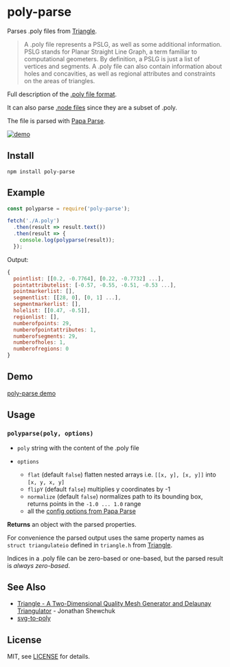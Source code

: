 poly-parse
==========

Parses .poly files from [Triangle](https://www.cs.cmu.edu/~quake/triangle.html).

> A .poly file represents a PSLG, as well as some additional information. PSLG stands for Planar Straight Line Graph, a term familiar to computational geometers. By definition, a PSLG is just a list of vertices and segments. A .poly file can also contain information about holes and concavities, as well as regional attributes and constraints on the areas of triangles.

Full description of the [.poly file format](https://www.cs.cmu.edu/~quake/triangle.poly.html).

It can also parse [.node files](https://www.cs.cmu.edu/~quake/triangle.node.html) since they are a subset of .poly.

The file is parsed with [Papa Parse](https://www.npmjs.com/package/papaparse).

[![demo](https://user-images.githubusercontent.com/880280/98482770-7b0eaf80-21fb-11eb-870e-fb30791b4d30.png)](https://brunoimbrizi.github.io/poly-parse/demo/)


## Install
```
npm install poly-parse
```

## Example
```js
const polyparse = require('poly-parse');

fetch('./A.poly')
  .then(result => result.text())
  .then(result => {
    console.log(polyparse(result));
  });
```
Output:

```js
{
  pointlist: [[0.2, -0.7764], [0.22, -0.7732] ...],
  pointattributelist: [-0.57, -0.55, -0.51, -0.53 ...],
  pointmarkerlist: [],
  segmentlist: [[28, 0], [0, 1] ...],
  segmentmarkerlist: [],
  holelist: [[0.47, -0.5]],
  regionlist: [],
  numberofpoints: 29,
  numberofpointattributes: 1,
  numberofsegments: 29,
  numberofholes: 1,
  numberofregions: 0
}
```

## Demo

[poly-parse demo](https://brunoimbrizi.github.io/poly-parse/demo/)

## Usage

### `polyparse(poly, options)`

- `poly` string with the content of the .poly file

- `options`
  - `flat` (default `false`) flatten nested arrays i.e. `[[x, y], [x, y]]` into `[x, y, x, y]`
  - `flipY` (default `false`) multiplies y coordinates by -1
  - `normalize` (default `false`) normalizes path to its bounding box, returns points in the `-1.0 ... 1.0` range
  - all the [config options from Papa Parse](https://www.papaparse.com/docs#config)

**Returns** an object with the parsed properties.

For convenience the parsed output uses the same property names as  `struct triangulateio` defined in `triangle.h` from [Triangle](https://www.cs.cmu.edu/~quake/triangle.html).

Indices in a .poly file can be zero-based or one-based, but the parsed result is *always zero-based*.


## See Also

- [Triangle - A Two-Dimensional Quality Mesh Generator and Delaunay Triangulator](https://www.cs.cmu.edu/~quake/triangle.html) - Jonathan Shewchuk
- [svg-to-poly](https://github.com/brunoimbrizi/svg-to-poly)

## License

MIT, see [LICENSE](LICENSE) for details.
